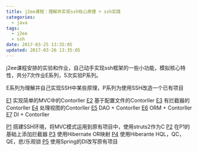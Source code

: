 ```yaml
---
title: j2ee课程：理解并实现ssh核心原理 + ssh实践
categories:
  - java
tags:
  - j2ee
  - ssh
date: 2017-03-25 13:35:05
updated: 2017-03-26 13:35:05
---
```


j2ee课程安排的实验和作业，自己动手实现ssh框架的一些小功能，模拟核心特性，共分7次作业E系列，5次实验P系列。

E系列为理解并自己实现SSH中某些原理，P系列为使用SSH改造一个已有项目

[E1](SA16225221+E1.pdf) 实现简单的MVC中的Contorller
[E2](SA16225221+E2.pdf) 基于配置文件的Contorller
[E3](SA16225221+E3.pdf) 有拦截器的Contorller
[E4](SA16225221+E4.pdf) 处理视图的Contorller
[E5](SA16225221+E5.pdf) DAO + Contorller
[E6](SA16225221+E6.pdf) ORM + Contorller
[E7](SA16225221+E7.pdf) DI + Contorller

[P1](SA16225221+P1.pdf) 搭建SSH环境，将MVC模式运用到原有项目中，使用struts2作为C
[P2](SA16225221+P2.pdf) 在P1的基础上添加拦截器
[P3](SA16225221+P3.pdf) 使用Hibernate OR映射
[P4](SA16225221+P4.pdf) 使用Hiberante HQL，QC，QE，悲/乐观锁
[P5](SA16225221+P5.pdf) 使用Spring的DI改写原有项目